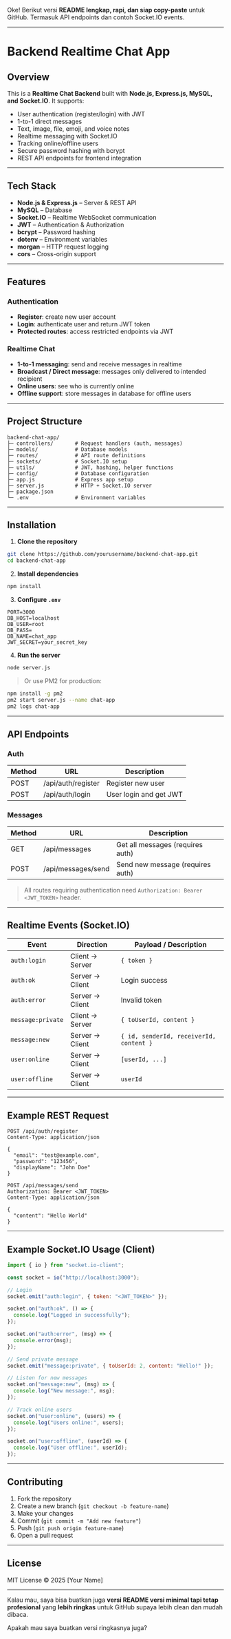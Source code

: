 Oke! Berikut versi **README lengkap, rapi, dan siap copy-paste** untuk GitHub. Termasuk API endpoints dan contoh Socket.IO events.

---

# Backend Realtime Chat App

## Overview

This is a **Realtime Chat Backend** built with **Node.js, Express.js, MySQL, and Socket.IO**. It supports:

* User authentication (register/login) with JWT
* 1-to-1 direct messages
* Text, image, file, emoji, and voice notes
* Realtime messaging with Socket.IO
* Tracking online/offline users
* Secure password hashing with bcrypt
* REST API endpoints for frontend integration

---

## Tech Stack

* **Node.js & Express.js** – Server & REST API
* **MySQL** – Database
* **Socket.IO** – Realtime WebSocket communication
* **JWT** – Authentication & Authorization
* **bcrypt** – Password hashing
* **dotenv** – Environment variables
* **morgan** – HTTP request logging
* **cors** – Cross-origin support

---

## Features

### Authentication

* **Register**: create new user account
* **Login**: authenticate user and return JWT token
* **Protected routes**: access restricted endpoints via JWT

### Realtime Chat

* **1-to-1 messaging**: send and receive messages in realtime
* **Broadcast / Direct message**: messages only delivered to intended recipient
* **Online users**: see who is currently online
* **Offline support**: store messages in database for offline users

---

## Project Structure

```text
backend-chat-app/
├─ controllers/       # Request handlers (auth, messages)
├─ models/            # Database models
├─ routes/            # API route definitions
├─ sockets/           # Socket.IO setup
├─ utils/             # JWT, hashing, helper functions
├─ config/            # Database configuration
├─ app.js             # Express app setup
├─ server.js          # HTTP + Socket.IO server
├─ package.json
└─ .env               # Environment variables
```

---

## Installation

1. **Clone the repository**

```bash
git clone https://github.com/yourusername/backend-chat-app.git
cd backend-chat-app
```

2. **Install dependencies**

```bash
npm install
```

3. **Configure `.env`**

```env
PORT=3000
DB_HOST=localhost
DB_USER=root
DB_PASS=
DB_NAME=chat_app
JWT_SECRET=your_secret_key
```

4. **Run the server**

```bash
node server.js
```

> Or use PM2 for production:

```bash
npm install -g pm2
pm2 start server.js --name chat-app
pm2 logs chat-app
```

---

## API Endpoints

### Auth

| Method | URL                | Description            |
| ------ | ------------------ | ---------------------- |
| POST   | /api/auth/register | Register new user      |
| POST   | /api/auth/login    | User login and get JWT |

### Messages

| Method | URL                | Description                      |
| ------ | ------------------ | -------------------------------- |
| GET    | /api/messages      | Get all messages (requires auth) |
| POST   | /api/messages/send | Send new message (requires auth) |

> All routes requiring authentication need `Authorization: Bearer <JWT_TOKEN>` header.

---

## Realtime Events (Socket.IO)

| Event             | Direction       | Payload / Description                   |
| ----------------- | --------------- | --------------------------------------- |
| `auth:login`      | Client → Server | `{ token }`                             |
| `auth:ok`         | Server → Client | Login success                           |
| `auth:error`      | Server → Client | Invalid token                           |
| `message:private` | Client → Server | `{ toUserId, content }`                 |
| `message:new`     | Server → Client | `{ id, senderId, receiverId, content }` |
| `user:online`     | Server → Client | `[userId, ...]`                         |
| `user:offline`    | Server → Client | `userId`                                |

---

## Example REST Request

```http
POST /api/auth/register
Content-Type: application/json

{
  "email": "test@example.com",
  "password": "123456",
  "displayName": "John Doe"
}
```

```http
POST /api/messages/send
Authorization: Bearer <JWT_TOKEN>
Content-Type: application/json

{
  "content": "Hello World"
}
```

---

## Example Socket.IO Usage (Client)

```js
import { io } from "socket.io-client";

const socket = io("http://localhost:3000");

// Login
socket.emit("auth:login", { token: "<JWT_TOKEN>" });

socket.on("auth:ok", () => {
  console.log("Logged in successfully");
});

socket.on("auth:error", (msg) => {
  console.error(msg);
});

// Send private message
socket.emit("message:private", { toUserId: 2, content: "Hello!" });

// Listen for new messages
socket.on("message:new", (msg) => {
  console.log("New message:", msg);
});

// Track online users
socket.on("user:online", (users) => {
  console.log("Users online:", users);
});

socket.on("user:offline", (userId) => {
  console.log("User offline:", userId);
});
```

---

## Contributing

1. Fork the repository
2. Create a new branch (`git checkout -b feature-name`)
3. Make your changes
4. Commit (`git commit -m "Add new feature"`)
5. Push (`git push origin feature-name`)
6. Open a pull request

---

## License

MIT License © 2025 \[Your Name]

---

Kalau mau, saya bisa buatkan juga **versi README versi minimal tapi tetap profesional** yang **lebih ringkas** untuk GitHub supaya lebih clean dan mudah dibaca.

Apakah mau saya buatkan versi ringkasnya juga?

